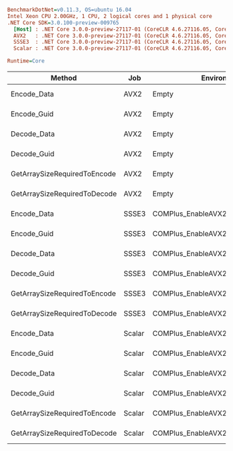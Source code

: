 ``` ini

BenchmarkDotNet=v0.11.3, OS=ubuntu 16.04
Intel Xeon CPU 2.00GHz, 1 CPU, 2 logical cores and 1 physical core
.NET Core SDK=3.0.100-preview-009765
  [Host] : .NET Core 3.0.0-preview-27117-01 (CoreCLR 4.6.27116.05, CoreFX 4.7.18.56608), 64bit RyuJIT
  AVX2   : .NET Core 3.0.0-preview-27117-01 (CoreCLR 4.6.27116.05, CoreFX 4.7.18.56608), 64bit RyuJIT
  SSSE3  : .NET Core 3.0.0-preview-27117-01 (CoreCLR 4.6.27116.05, CoreFX 4.7.18.56608), 64bit RyuJIT
  Scalar : .NET Core 3.0.0-preview-27117-01 (CoreCLR 4.6.27116.05, CoreFX 4.7.18.56608), 64bit RyuJIT

Runtime=Core  

```
|                       Method |    Job |                       EnvironmentVariables |       Mean |      Error |     StdDev |     Median |
|----------------------------- |------- |------------------------------------------- |-----------:|-----------:|-----------:|-----------:|
|                  Encode_Data |   AVX2 |                                      Empty | 343.726 ns | 10.0195 ns | 29.5426 ns | 340.054 ns |
|                  Encode_Guid |   AVX2 |                                      Empty |  97.281 ns |  1.3678 ns |  1.2125 ns |  97.415 ns |
|                  Decode_Data |   AVX2 |                                      Empty | 254.633 ns |  5.2029 ns | 11.4206 ns | 251.966 ns |
|                  Decode_Guid |   AVX2 |                                      Empty |  69.843 ns |  1.5052 ns |  2.5148 ns |  68.943 ns |
| GetArraySizeRequiredToEncode |   AVX2 |                                      Empty |   2.189 ns |  0.0371 ns |  0.0347 ns |   2.192 ns |
| GetArraySizeRequiredToDecode |   AVX2 |                                      Empty |   9.752 ns |  0.4464 ns |  0.9610 ns |   9.232 ns |
|                  Encode_Data |  SSSE3 |                       COMPlus_EnableAVX2=0 | 349.299 ns |  7.0900 ns | 16.7120 ns | 345.790 ns |
|                  Encode_Guid |  SSSE3 |                       COMPlus_EnableAVX2=0 |  95.425 ns |  2.0278 ns |  2.1697 ns |  96.069 ns |
|                  Decode_Data |  SSSE3 |                       COMPlus_EnableAVX2=0 | 278.415 ns |  5.6966 ns | 15.4980 ns | 274.103 ns |
|                  Decode_Guid |  SSSE3 |                       COMPlus_EnableAVX2=0 |  68.796 ns |  1.0800 ns |  0.9574 ns |  69.015 ns |
| GetArraySizeRequiredToEncode |  SSSE3 |                       COMPlus_EnableAVX2=0 |   1.647 ns |  0.0176 ns |  0.0156 ns |   1.648 ns |
| GetArraySizeRequiredToDecode |  SSSE3 |                       COMPlus_EnableAVX2=0 |   9.378 ns |  0.4928 ns |  0.9727 ns |   8.999 ns |
|                  Encode_Data | Scalar | COMPlus_EnableAVX2=0,COMPlus_EnableSSSE3=0 | 986.491 ns | 19.3651 ns | 19.0192 ns | 983.073 ns |
|                  Encode_Guid | Scalar | COMPlus_EnableAVX2=0,COMPlus_EnableSSSE3=0 |  96.592 ns |  1.1198 ns |  0.9351 ns |  97.031 ns |
|                  Decode_Data | Scalar | COMPlus_EnableAVX2=0,COMPlus_EnableSSSE3=0 | 868.723 ns |  5.9746 ns |  5.5887 ns | 867.447 ns |
|                  Decode_Guid | Scalar | COMPlus_EnableAVX2=0,COMPlus_EnableSSSE3=0 |  80.652 ns |  0.5235 ns |  0.4897 ns |  80.704 ns |
| GetArraySizeRequiredToEncode | Scalar | COMPlus_EnableAVX2=0,COMPlus_EnableSSSE3=0 |   1.897 ns |  0.0186 ns |  0.0174 ns |   1.895 ns |
| GetArraySizeRequiredToDecode | Scalar | COMPlus_EnableAVX2=0,COMPlus_EnableSSSE3=0 |  11.099 ns |  0.0664 ns |  0.0554 ns |  11.088 ns |
